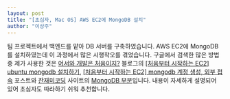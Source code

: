 ```yaml
---
layout: post
title: "[초심자, Mac OS] AWS EC2에 MongoDB 설치"
author: "이상주"
---
```


팀 프로젝트에서 백엔드를 맡아 DB 서버를 구축하였습니다. AWS EC2에 MongoDB를 설치하였는데 이 과정에서 많은 시행착오를 겪었습니다. 구글에서 검색한 많은 방법 중 제가 사용한 것은 [어서와 개발은 처음이지?](https://yuddomack.tistory.com/) 블로그의 [\[처음부터 시작하는 EC2\] ubuntu mongodb 설치하기](https://yuddomack.tistory.com/entry/처음부터-시작하는-EC2-ubuntu-mongodb-설치하기?category=777812), [\[처음부터 시작하는 EC2\] mongodb 계정 생성, 외부 접속](https://yuddomack.tistory.com/entry/처음부터-시작하는-EC2-mongodb-계정-생성-외부-접속?category=777812) 포스트와 [잔재미코딩](https://www.fun-coding.org/) 사이트의 [MongoDB 부분](https://www.fun-coding.org/mongodb_basic2.html)입니다. 내용이 자세하게 설명되어 있어 초심자도 따라하기 쉬워 추천합니다.
